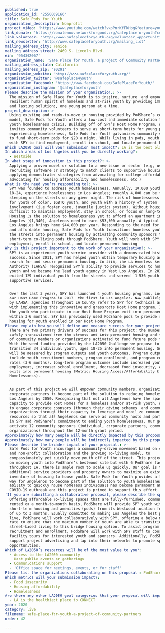 ```yaml
---
published: true
application_id: '2550019166'
title: Safe Pods for Youth
organization_description: Nonprofit
project_video: 'https://www.youtube.com/watch?v=pPnrKfFkHpg&feature=youtu.be'
link_donate: 'https://donatenow.networkforgood.org/safeplaceforyouth?code=home%20page'
link_volunteer: 'http://www.safeplaceforyouth.org/volunteer_opportunities'
link_newsletter: 'http://www.safeplaceforyouth.org/mailing_list'
mailing_address_city: Venice
mailing_address_street: 2469 S. Lincoln Blvd.
ein: '954302067'
organization_name: 'Safe Place for Youth, a project of Community Partners'
mailing_address_state: California
mailing_address_zip: '90291'
organization_website: 'http://www.safeplaceforyouth.org/'
organization_twitter: '@safeplace4youth'
organization_facebook: 'https://www.facebook.com/SafePlaceForYouth/'
organization_instagram: '@safeplaceforyouth'
Please describe the mission of your organization.: >-
  The mission of Safe Place for Youth is to inspire, nurture, and empower the
  resilient human spirit of homeless and at-risk youth by providing immediate
  and lasting solutions, one young person at a time. 
project_description: >-
  Using existing and ready-to-move in housing provided by PodShare’s co-living
  model, Safe Pods for Youth offers a low-cost and immediate solution to the
  youth homelessness crisis. Building off of SPY’s Host Home Program, which
  invites community volunteers to serve as short-term hosts for young people
  experiencing homelessness, Safe Pods for Youth galvanizes community sponsors
  to fund short-term pods for $28 a night. While living in pods, youth will work
  with SPY to find employment, enroll in school, and locate permanent housing. 
Which LA2050 goal will your submission most impact?: LA is the best place to LIVE
In which areas of Los Angeles will you be directly working?:
  - Westside
In what stage of innovation is this project?: >-
  Applying a proven model or solution to a new issue or sector (e.g, using a job
  recruiting software or strategy to match clients to supportive housing sites,
  applying demonstrated strategies from advocating for college affordability to
  advocating for housing affordability and homelessness, etc.)
What is the need you’re responding to?: >-
  SPY was founded to address youth homelessness. Annually, 10,000 youth, ages
  18-24, experience homelessness in Los Angeles; roughly 4,000 can be found
  sleeping on the streets on any given night. The risk of homelessness increases
  for youth of color, LGBTQ youth, and youth with a history of system
  involvement (i.e foster care, juvenile justice system). Without housing it is
  difficult to maintain employment, stay in school, or focus on long-term goals.
  Housing is the solution to homelessness yet to afford an apartment in Los
  Angeles ($1,340), Angelenos need to earn $53,600 annually. A typical renter in
  Los Angeles brings home $44,000 per year. Responding to the need for immediate
  and affordable housing, Safe Pods for Youth transitions homeless youth from
  the streets into permanent housing by activating community sponsors to fund
  short-term co-living pods through PodShare. Youth will work with SPY to find
  employment, enroll in school, and locate permanent housing. 
Why is this project important to the work of your organization?: >-
  SPY is an experienced youth service provider with a demonstrated history of
  success. Since 2011, SPY has helped youth obtain temporary housing as they
  search for and secure permanent housing. In 2016, the LA Homeless Services
  Authority (LAHSA) recognized SPY’s ability to provide services to homeless
  youth and we became the lead youth agency in West Los Angeles. In 2019, SPY
  exited 129 individual youth from the streets and served  1,536 youth with our
  supportive services. 


  Over the last 3 years, SPY has launched 4 youth housing programs, including
  our Host Home Program in 2017--the first in Los Angeles. Now publicly funded
  by LAHSA, agencies throughout LA County refer to SPY for technical assistance
  with implementing this innovative and grassroots Host Home program. 100% of
  the youth who participate in our Host Home Program exit into permanent housing
  within 3-6 months. SPY has previously used PodShare pods to provide respite
  housing for youth enrolled in our Host Home Program. 
Please explain how you will define and measure success for your project.: >-
  There are two primary drivers of success for this project: the number of youth
  safely transitioned from the streets and into permanent housing and the number
  of community members or organizations activated to fund future pods for youth.
  With the seed funding provided by the LA2050 Challenge we propose to
  transition 34 individual youth, ages 18-25 into permanent housing. Success
  will be measured by program outputs and youth outcomes. Program outputs
  include youth recruitment numbers, program enrollment, and program completion
  rates (3-6 months). Long-term program outcomes include increased youth
  employment, increased school enrollment, decreased food insecurity, and youth
  exits into permanent housing (Metric: Housing Access/Affordability &
  Homelessness). 


  As part of this project we will empower community members, organizations, or
  corporate partners to become part of the solution to reducing homelessness in
  Los Angeles by 2050. Recognizing that not all Angelenos have the space or
  capacity to provide Host Homes for a homeless and/or at-risk youth, we propose
  to engage corporate sponsors (through their giving schemes) and community
  organizations through their capacity to leverage and mobilize community
  resources so that all Angelenos can serve as community hosts and participate
  in SPY and PodShare’s commitment to ending youth homelessness. Our goal is to
  activate 12 community sponsors (individual, corporate partners, community
  organizations) throughout the 12-month grant period.
Approximately how many people will be directly impacted by this proposal?: '46'
Approximately how many people will be indirectly impacted by this proposal?: '100'
Please describe the broader impact of your proposal.: >-
  Safe Pods for Youth encourages a community-driven movement based on corporate
  and non-profit collaboration and the growing co-living model, to
  compassionately yet quickly move youth off of the street. This project focuses
  on moving youth into PodShare’s Westwood site but with 6 PodShare facilities
  throughout LA, there is ample room to scale up quickly. Our goal is to inspire
  additional service providers and property owners to maximize an existing
  inventory of housing to house youth. Safe Pods for Youth provides a tangible
  way for Angelenos to become part of the solution to youth homelessness. The
  ability to quickly house homeless individuals has become paramount amid the
  COVID-19 outbreak and this project is primed to support this effort. 
'If you are submitting a collaborative proposal, please describe the specific role of partner organizations in the project.': >-
  Offering affordable co-living spaces that are fully-furnished, communal, and
  rented on a month-to-month basis, PodShare will provide SPY youth with
  short-term housing and amenities (pods) from its Westwood location for periods
  of up to 3 months. Equally committed to making Los Angeles the best place to
  live, PodShare will work collaboratively with SPY, offering a below market
  rate to ensure that the maximum number of youth are able to transition from
  street-based living to this bridge housing option. To assist program
  recruitment and enrollment, PodShare will work with SPY staff to coordinate
  facility tours for interested youth and sponsors. Additionally, PodShare will
  support project advertising and tap into their networks to promote sponsorship
  opportunities.  
Which of LA2050’s resources will be of the most value to you?:
  - Access to the LA2050 community
  - Host public events or gatherings
  - Communications support
  - 'Office space for meetings, events, or for staff'
Please list the organizations collaborating on this proposal.: PodShare
Which metrics will your submission impact?:
  - Food insecurity
  - Housing affordability
  - Homelessness
Are there any other LA2050 goal categories that your proposal will impact?:
  - LA is the healthiest place to CONNECT
year: 2020
category: live
filename: safe-place-for-youth-a-project-of-community-partners
order: 42

---
```

